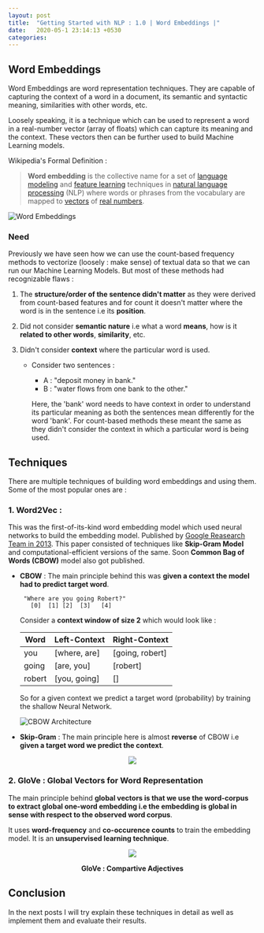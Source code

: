 ```yaml
---
layout: post
title:  "Getting Started with NLP : 1.0 | Word Embeddings |"
date:   2020-05-1 23:14:13 +0530
categories: 
---
```

## Word Embeddings

Word Embeddings are word representation techniques. They are capable of capturing the context of a word in a document, its semantic and syntactic meaning, similarities with other words, etc.

Loosely speaking, it is a technique which can be used to represent a word in a real-number vector (array of floats) which can capture its meaning and the context. These vectors then can be further used to build Machine Learning models.

Wikipedia's Formal Definition : 
 > **Word embedding** is the collective name for a set of [language modeling](https://en.wikipedia.org/wiki/Language_model "Language model") and [feature learning](https://en.wikipedia.org/wiki/Feature_learning "Feature learning") techniques in [natural language processing](https://en.wikipedia.org/wiki/Natural_language_processing "Natural language processing") (NLP) where words or phrases from the vocabulary are mapped to [vectors](https://en.wikipedia.org/wiki/Vector_(mathematics) "Vector (mathematics)") of [real numbers](https://en.wikipedia.org/wiki/Real_numbers "Real numbers").

![Word Embeddings](https://developers.google.com/machine-learning/crash-course/images/linear-relationships.svg)

### Need
Previously we have seen how we can use the count-based frequency methods to vectorize (loosely : make sense) of textual data so that we can run our Machine Learning Models. 
But most of these methods had recognizable flaws : 
1. The **structure/order of the sentence didn't matter** as they were derived from count-based features and for count it doesn't matter where the word is in the sentence i.e its **position**.
2. Did not consider **semantic nature** i.e what a word **means**, how is it **related to other words**, **similarity**, etc.
3. Didn't consider **context** where the particular word is used. 
	
	- Consider two sentences : 
	
		- A : "deposit money in bank."
		- B : "water flows from one bank to the other."
	
		Here, the 'bank' word needs to have context in order to understand its particular meaning as both the sentences mean differently for the word 'bank'.
		For count-based methods these meant the same as they didn't consider the context in which a particular word is being used.


## Techniques

There are multiple techniques of building word embeddings and using them. Some of the most popular ones are : 

### 1. Word2Vec : 
		
This was the first-of-its-kind word embedding model which used neural networks to build the embedding model. Published by [Google Reasearch Team in 2013](https://arxiv.org/pdf/1310.4546.pdf). This paper consisted of techniques like **Skip-Gram Model** and computational-efficient versions of the same.
Soon **Common Bag of Words (CBOW)** model also got published.

 - **CBOW** : The main principle behind this was **given a context the model had to predict target word**.
		
		"Where are you going Robert?"
		  [0]  [1] [2]  [3]   [4]
	
	Consider a **context window of size 2** which would look like : 

	| Word   | Left-Context  | Right-Context |
	|---|---| --- |
	| you  | [where, are]  | [going, robert]  |
	| going  | [are, you]  | [robert]  |
	| robert  | [you, going]  | [] |

	So for a given context we predict a target word (probability) by training the shallow Neural Network. 
	
	![CBOW Architecture](https://i.stack.imgur.com/sAvR9.png)
 - **Skip-Gram** : The main principle here is almost **reverse** of CBOW i.e **given a target word we predict the context**.

<div align="center">
<img src="https://cdn-images-1.medium.com/max/800/1*SR6l59udY05_bUICAjb6-w.png" >
</div>

### 2. GloVe : Global Vectors for Word Representation

The main principle behind **global vectors is that we use the word-corpus to extract global one-word embedding i.e the embedding is global in sense with respect to the observed word corpus**.

It uses **word-frequency** and **co-occurence counts** to train the embedding model. It is an **unsupervised learning technique**.

<div align="center">
<img src="https://nlp.stanford.edu/projects/glove/images/comparative_superlative.jpg" >
<p><b>GloVe : Compartive Adjectives </b></p>
</div>


## Conclusion

In the next posts I will try explain these techniques in detail as well as implement them and evaluate their results.
